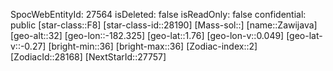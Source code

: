 ﻿---
location: [1.76,-182.325,32]
type: Station
tags:
- astro/Star

---
SpocWebEntityId: 27564
isDeleted: false
isReadOnly: false
confidential: public
[star-class::F8]
[star-class-id::28190]
[Mass-sol::]
[name::Zawijava]
[geo-alt::32]
[geo-lon::-182.325]
[geo-lat::1.76]
[geo-lon-v::0.049]
[geo-lat-v::-0.27]
[bright-min::36]
[bright-max::36]
[Zodiac-index::2]
[ZodiacId::28168]
[NextStarId::27757]

